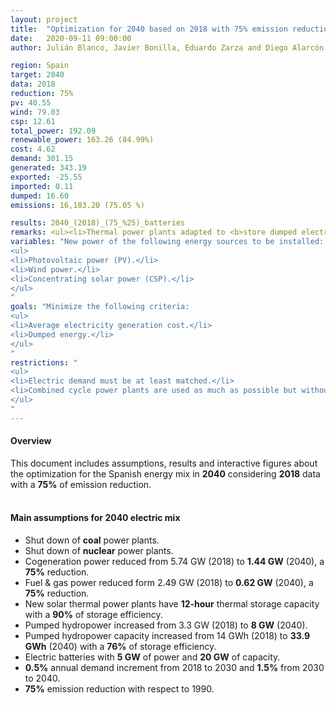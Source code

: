 ```yaml
---
layout: project
title:  "Optimization for 2040 based on 2018 with 75% emission reduction"
date:   2020-09-11 09:00:00
author: Julián Blanco, Javier Bonilla, Eduardo Zarza and Diego Alarcón

region: Spain
target: 2040
data: 2018
reduction: 75%
pv: 40.55
wind: 79.03
csp: 12.61
total_power: 192.09
renewable_power: 163.26 (84.99%)
cost: 4.62
demand: 301.15
generated: 343.19
exported: -25.55
imported: 0.11
dumped: 16.60
emissions: 16,103.20 (75.05 %)

results: 2040_(2018)_(75_%25)_batteries
remarks: <ul><li>Thermal power plants adapted to <b>store dumped electricity</b>.</li></ul>
variables: "New power of the following energy sources to be installed:
<ul>
<li>Photovoltaic power (PV).</li>
<li>Wind power.</li>
<li>Concentrating solar power (CSP).</li>
</ul>
"
goals: "Minimize the following criteria:
<ul>
<li>Average electricity generation cost.</li>
<li>Dumped energy.</li>
</ul>
"
restrictions: "
<ul>
<li>Electric demand must be at least matched.</li>
<li>Combined cycle power plants are used as much as possible but without exceeding the maximum allowed CO<sub>2</sub> emissions.</li>
</ul>
"
---
```

#### Overview
This document includes assumptions, results and interactive figures about the optimization for the Spanish energy mix in **2040** considering **2018** data with a **75%** of emission reduction.
<br>
<br>
#### Main assumptions for 2040 electric mix
- Shut down of **coal** power plants.
- Shut down of **nuclear** power plants.
- Cogeneration power reduced from 5.74 GW (2018) to **1.44 GW** (2040), a **75%** reduction.
- Fuel & gas power reduced form 2.49 GW (2018) to **0.62 GW** (2040), a **75%** reduction.
- New solar thermal power plants have **12-hour** thermal storage capacity with a **90%** of storage efficiency.
- Pumped hydropower increased from 3.3 GW (2018) to **8 GW** (2040).
- Pumped hydropower capacity increased from 14 GWh (2018) to **33.9 GWh** (2040) with a **76%** of storage efficiency.
- Electric batteries with **5 GW** of power and **20 GW** of capacity.
- **0.5%** annual demand increment from 2018 to 2030 and **1.5%** from 2030 to 2040.
- **75%** emission reduction with respect to 1990.
<br>
<br>
